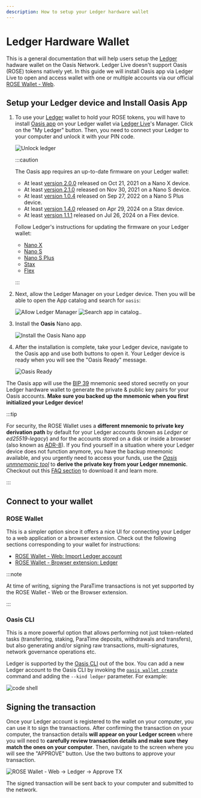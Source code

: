 ```yaml
---
description: How to setup your Ledger hardware wallet
---
```


# Ledger Hardware Wallet

This is a general documentation that will help users setup the [Ledger] hadware
wallet on the Oasis Network. Ledger Live doesn't support Oasis (ROSE)
tokens natively yet. In this guide we will install Oasis app via Ledger Live to
open and access wallet with one or multiple accounts via our official
[ROSE Wallet - Web][wallet.oasis.io].

## Setup your Ledger device and Install Oasis App

1. To use your [Ledger] wallet to hold your ROSE tokens, you will have to
   install [Oasis app] on your Ledger wallet via [Ledger Live]'s Manager. Click
   on the "My Ledger" button. Then, you need to connect your Ledger to your
   computer and unlock it with your PIN code.

   ![Unlock ledger](../../images/wallet/ledger/live_unlock_ledger.png)

   :::caution

   The Oasis app requires an up-to-date firmware on your Ledger wallet:

   * At least [version 2.0.0] released on Oct 21, 2021 on a Nano X device.
   * At least [version 2.1.0] released on Nov 30, 2021 on a Nano S device.
   * At least [version 1.0.4] released on Sep 27, 2022 on a Nano S Plus device.
   * At least [version 1.4.0] released on Apr 29, 2024 on a Stax device.
   * At least [version 1.1.1] released on Jul 26, 2024 on a Flex device.

   Follow Ledger's instructions for updating the firmware on your Ledger wallet:

   * [Nano X]
   * [Nano S]
   * [Nano S Plus]
   * [Stax]
   * [Flex]

   :::

2. Next, allow the Ledger Manager on your Ledger device. Then you will be able
   to open the App catalog and search for `oasis`:

   ![Allow Ledger Manager](../../images/wallet/ledger/live_allow_ledger_manager.png)
   ![Search app in catalog..](../../images/wallet/ledger/live_search_apps.png)

3. Install the **Oasis** Nano app.

   ![Install the Oasis Nano app](../../images/wallet/ledger/live_search_results_oasis_install.png)

4. After the installation is complete, take your Ledger device, navigate to the
   Oasis app and use both buttons to open it. Your Ledger device is ready when
   you will see the "Oasis Ready" message.

   ![Oasis Ready](../../images/wallet/ledger/ledger_oasis_ready.jpg)

The Oasis app will use the [BIP 39] mnemonic seed stored secretly on your
Ledger hardware wallet to generate the private & public key pairs for your
Oasis accounts. **Make sure you backed up the mnemonic when you first
initialized your Ledger device!**

:::tip

For security, the ROSE Wallet uses a **different mnemonic to private key
derivation path** by default for your Ledger accounts (known as *Ledger* or
*ed25519-legacy*) and for the accounts stored on a disk or inside a browser
(also known as [ADR-8]). If you find yourself in a situation where your Ledger
device does not function anymore, you have the backup mnemonic available, and
you urgently need to access your funds, use the *[Oasis unmnemonic tool][unmnemonic-tool]* to
**derive the private key from your Ledger mnemonic**. Checkout out this
[FAQ section][unmnemonic-tool-faq] to download it and learn more.

:::

[ADR-8]: ../../../adrs/0008-standard-account-key-generation.md
[unmnemonic-tool]: https://github.com/oasisprotocol/tools/tree/main/unmnemonic
[unmnemonic-tool-faq]: ../faq.mdx#i-lost-my-ledger-or-my-ledger-is-broken-i-urgently-need-to-access-my-assets-can-i-import-ledger-mnemonic-into-rose-wallet

## Connect to your wallet

### ROSE Wallet

This is a simpler option since it offers a nice UI for connecting your Ledger to
a web application or a browser extension. Check out the following sections
corresponding to your wallet for instructions:

- [ROSE Wallet - Web: Import Ledger account](../oasis-wallets/web.mdx#import-an-existing-account)
- [ROSE Wallet - Browser extension: Ledger](../oasis-wallets/browser-extension.mdx#import-an-existing-account)

:::note

At time of writing, signing the ParaTime transactions is not yet supported by
the ROSE Wallet - Web or the Browser extension.

:::

### Oasis CLI

This is a more powerful option that allows performing not just token-related
tasks (transferring, staking, ParaTime deposits, withdrawals and transfers), but
also generating and/or signing raw transactions, multi-signatures, network
governance operations etc.

Ledger is supported by the [Oasis CLI] out of the box. You can add a new Ledger
account to the Oasis CLI by invoking the [`oasis wallet create`] command and
adding the `--kind ledger` parameter. For
example:

![code shell](../../../../external/cli/examples/wallet/create-ledger.in.static)

## Signing the transaction

Once your Ledger account is registered to the wallet on your computer, you can
use it to sign the transactions. After confirming the transaction on your
computer, the transaction details **will appear on your Ledger screen**
where you will need to **carefully review transaction details and make sure they
match the ones on your computer**. Then, navigate to the screen where you will
see the "APPROVE" button. Use the two buttons to approve your transaction.

![ROSE Wallet - Web -> Ledger -> Approve TX](../../images/wallet/ledger/ledger_oasis_approve.jpg)

The signed transaction will be sent back to your computer and submitted to the
network.



[Ledger]: https://www.ledger.com
[Oasis app]: https://github.com/Zondax/ledger-oasis
[Ledger Live]: https://www.ledger.com/ledger-live/
[wallet.oasis.io]: https://wallet.oasis.io
[version 2.0.0]: https://support.ledger.com/article/360014980580-zd
[version 2.1.0]: https://support.ledger.com/article/360010446000-zd
[version 1.0.4]: https://support.ledger.com/article/4494540771997-zd
[version 1.4.0]: https://support.ledger.com/article/Ledger-Stax-OS-release-notes
[version 1.1.1]: https://support.ledger.com/article/Ledger-Flex-OS-release
[Nano X]: https://support.ledger.com/article/360013349800-zd
[Nano S]: https://support.ledger.com/article/360013349800-zd
[Nano S Plus]: https://support.ledger.com/article/360013349800-zd
[Stax]: https://support.ledger.com/article/360013349800-zd
[Flex]: https://support.ledger.com/article/360013349800-zd
[BIP 39]: https://github.com/bitcoin/bips/blob/master/bip-0039.mediawiki
[Oasis CLI]: ../../../build/tools/cli/README.md
[`oasis wallet create`]: ../../../build/tools/cli/wallet.md#create
